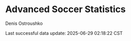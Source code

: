 # Advanced Soccer Statistics
Denis Ostroushko

<!-- gfm -->

Last successful data update: 2025-06-29 02:18:22 CST
